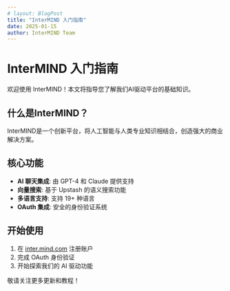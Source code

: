 ```yaml
---
# layout: BlogPost
title: "InterMIND 入门指南"
date: 2025-01-15
author: InterMIND Team
---
```


# InterMIND 入门指南

欢迎使用 InterMIND！本文将指导您了解我们AI驱动平台的基础知识。

<!--more-->

## 什么是InterMIND？

InterMIND是一个创新平台，将人工智能与人类专业知识相结合，创造强大的商业解决方案。

## 核心功能

- **AI 聊天集成**: 由 GPT-4 和 Claude 提供支持
- **向量搜索**: 基于 Upstash 的语义搜索功能
- **多语言支持**: 支持 19+ 种语言
- **OAuth 集成**: 安全的身份验证系统

## 开始使用

1. 在 [inter.mind.com](https://inter.mind.com) 注册账户
2. 完成 OAuth 身份验证
3. 开始探索我们的 AI 驱动功能

敬请关注更多更新和教程！